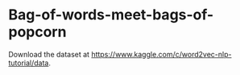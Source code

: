 # Bag-of-words-meet-bags-of-popcorn

Download the dataset at https://www.kaggle.com/c/word2vec-nlp-tutorial/data.
